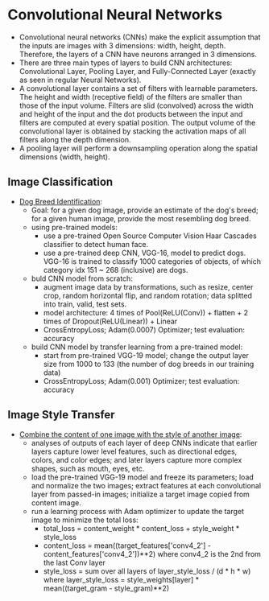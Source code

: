 # Convolutional Neural Networks

- Convolutional neural networks (CNNs) make the explicit assumption that the inputs are images with 3 dimensions: width, height, depth. Therefore, the layers of a CNN have neurons arranged in 3 dimensions.
- There are three main types of layers to build CNN architectures: Convolutional Layer, Pooling Layer, and Fully-Connected Layer (exactly as seen in regular Neural Networks). 
- A convolutional layer contains a set of filters with learnable parameters. The height and width (receptive field) of the filters are smaller than those of the input volume. Filters are slid (convolved) across the width and height of the input and the dot products between the input and filters are computed at every spatial position. The output volume of the convolutional layer is obtained by stacking the activation maps of all filters along the depth dimension. 
- A pooling layer will perform a downsampling operation along the spatial dimensions (width, height).

## Image Classification

* [Dog Breed Identification](https://github.com/msfchen/deep_learning/tree/master/convolutionalnn/dogbreed):
  - Goal: for a given dog image, provide an estimate of the dog's breed; for a given human image, provide the most resembling dog breed.  
  - using pre-trained models:
    - use a pre-trained Open Source Computer Vision Haar Cascades classifier to detect human face.
    - use a pre-trained deep CNN, VGG-16, model to predict dogs. VGG-16 is trained to classify 1000 categories of objects, of which category idx 151 ~ 268 (inclusive) are dogs.
  - buld CNN model from scratch:
    - augment image data by transformations, such as resize, center crop, random horizontal flip, and random rotation; data splitted into train, valid, test sets.
    - model architecture: 4 times of Pool(ReLU(Conv)) + flatten + 2 times of Dropout(ReLU(Linear)) + Linear
    - CrossEntropyLoss; Adam(0.0007) Optimizer; test evaluation: accuracy
  - build CNN model by transfer learning from a pre-trained model:
    - start from pre-trained VGG-19 model; change the output layer size from 1000 to 133 (the number of dog breeds in our training data)
    - CrossEntropyLoss; Adam(0.001) Optimizer; test evaluation: accuracy

## Image Style Transfer

* [Combine the content of one image with the style of another image](https://github.com/msfchen/deep_learning/tree/master/convolutionalnn/styletransfer):
  - analyses of outputs of each layer of deep CNNs indicate that earlier layers capture lower level features, such as directional edges, colors, and color edges; and later layers capture more complex shapes, such as mouth, eyes, etc. 
  - load the pre-trained VGG-19 model and freeze its parameters; load and normalize the two images; extract features at each convolutional layer from passed-in images; initialize a target image copied from content image.
  - run a learning process with Adam optimizer to update the target image to minimize the total loss:
    - total_loss = content_weight * content_loss + style_weight * style_loss
    - content_loss = mean((target_features['conv4_2'] - content_features['conv4_2'])**2) where conv4_2 is the 2nd from the last Conv layer
    - style_loss = sum over all layers of layer_style_loss / (d * h * w) where layer_style_loss = style_weights[layer] * mean((target_gram - style_gram)**2)